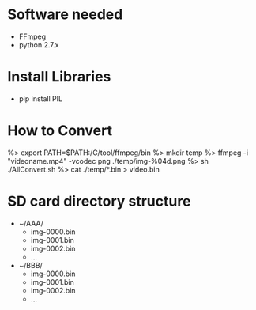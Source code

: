 # Software needed
* FFmpeg
* python 2.7.x

# Install Libraries
* pip install PIL

# How to Convert
%> export PATH=$PATH:/C/tool/ffmpeg/bin
%> mkdir temp
%> ffmpeg -i "videoname.mp4" -vcodec png ./temp/img-%04d.png
%> sh ./AllConvert.sh
%> cat ./temp/*.bin > video.bin

# SD card directory structure
* ~/AAA/
	* img-0000.bin
	* img-0001.bin
	* img-0002.bin
	* ...
* ~/BBB/
	* img-0000.bin
	* img-0001.bin
	* img-0002.bin
	* ...
